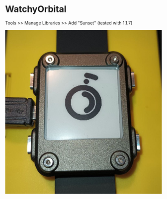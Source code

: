 # WatchyOrbital

Tools >> Manage Libraries >> Add "Sunset" (tested with 1.1.7)

![May 31, 00:05](watchy_orbital.jpg)
